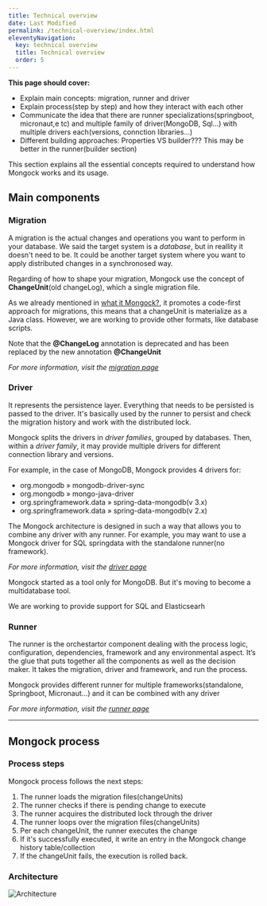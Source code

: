 ```yaml
---
title: Technical overview
date: Last Modified 
permalink: /technical-overview/index.html
eleventyNavigation:
  key: technical overview 
  title: Technical overview
  order: 5
---
```


<div class="tip">
<b>This page should cover: </b>
<ul>
  <li>Explain main concepts: migration, runner and driver</li>
  <li>Explain process(step by step) and how they interact with each other</li>
  <li>Communicate the idea that there are runner specializations(springboot, micronaut,e tc) and multiple family of driver(MongoDB, Sql...) with multiple drivers each(versions, connction libraries...)</li>
  <li>Different building approaches: Properties VS builder??? This may be better in the runner(builder section)</li>
</ul>
</div>

This section explains all the essential concepts required to understand how Mongock works and its usage. 

## Main components

### Migration
A migration is the actual changes and operations you want to perform in your database. We said the target system is a  _database_, but in reallity it doesn't need to be. It could be another target system where you want to apply distributed changes in a synchronosed way.

Regarding of how to shape your migration, Mongock use the concept of **ChangeUnit**(old changeLog), which a single migration file. 

As we already mentioned in [what it Mongock?](/what-is-mongock/), it promotes a code-first approach for migrations, this means that a changeUnit is materialize as a Java class. However, we are working to provide other formats, like database scripts.

<p class="warningAlt">Note that the <b>@ChangeLog</b> annotation is deprecated and has been replaced by the new annotation <b>@ChangeUnit</b></p>

_For more information, visit the [migration page](/migration/)_

### Driver
It represents the persistence layer. Everything that needs to be persisted is passed to the driver. It's basically used by the runner to persist and check the migration history and work with the distributed lock.

Mongock splits the drivers in _driver families_, grouped by databases. Then, within a _driver family_, it may provide multiple drivers for different connection library and versions.

For example, in the case of MongoDB, Mongock provides 4 drivers for:
- org.mongodb » mongodb-driver-sync
- org.mongodb » mongo-java-driver
- org.springframework.data » spring-data-mongodb(v 3.x)
- org.springframework.data » spring-data-mongodb(v 2.x)

The Mongock architecture is designed in such a way that allows you to combine any driver with any runner. For example, you may want to use a Mongock driver for SQL springdata with the standalone runner(no framework).

_For more information, visit the [driver page](/driver/)_


<div class="successAlt">Mongock started as a tool only for MongoDB. But it's moving to become a multidatabase tool.
<p>We are working to provide support for SQL and Elasticsearh</p>
</div>


### Runner

The runner is the orchestartor component dealing with the process logic, configuration, dependencies, framework and any environmental aspect. It’s the glue that puts together all the components as well as the decision maker. It takes the migration, driver and framework, and run the process.

Mongock provides different runner for multiple frameworks(standalone, Springboot, Micronaut...) and it can be combined with any driver

_For more information, visit the [runner page](/runner/)_

-----------------------------------------

## Mongock process

### Process steps
Mongock process follows the next steps:

1. The runner loads the migration files(changeUnits)
2. The runner checks if there is pending change to execute
3. The runner acquires the distributed lock through the driver
4. The runner loops over the migration files(changeUnits)
4. Per each changeUnit, the runner executes the change
5. If it's successfully executed, it write an entry in the Mongock change history table/collection
6. If the changeUnit fails, the execution is rolled back. 

### Architecture

![Architecture](../content/images/Architecture-User-HLD.jpg)

